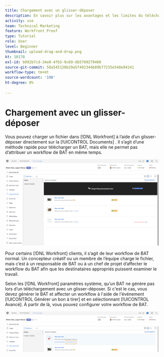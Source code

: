 ```yaml
---
title: Chargement avec un glisser-déposer
description: En savoir plus sur les avantages et les limites du téléchargement de fichiers dans [!DNL  Workfront] à l’aide d’un glisser-déposer.
activity: use
team: Technical Marketing
feature: Workfront Proof
type: Tutorial
role: User
level: Beginner
thumbnail: upload-drag-and-drop.png
kt: 10178
exl-id: b092b7cd-34e0-4fb5-9c69-db5709279460
source-git-commit: 58a545120b29a5f492344b89b77235e548e94241
workflow-type: tm+mt
source-wordcount: '198'
ht-degree: 0%

---
```


# Chargement avec un glisser-déposer

Vous pouvez charger un fichier dans [!DNL Workfront] à l’aide d’un glisser-déposer directement sur la [!UICONTROL Documents] . Il s’agit d’une méthode rapide pour télécharger un BAT, mais elle ne permet pas d’attribuer un workflow de BAT en même temps.

![Une image de la fonction [!UICONTROL Documents] d’une zone [!DNL  Workfront] projet avec le curseur survolant la liste de documents et l’objet [!UICONTROL Faire glisser et déposer des documents ici] message visible.](assets/drag-and-drop-1.png)

Pour certains [!DNL Workfront] clients, il s’agit de leur workflow de BAT normal. Un concepteur créatif ou un membre de l’équipe charge le fichier, mais c’est à un responsable de BAT ou à un chef de projet d’affecter le workflow du BAT afin que les destinataires appropriés puissent examiner le travail.

Selon les [!DNL Workfront] paramètres système, qu’un BAT ne génère pas lors d’un téléchargement avec un glisser-déposer. Si c&#39;est le cas, vous devez générer le BAT et affecter un workflow à l&#39;aide de l&#39;événement [!UICONTROL Générer un bon à tirer] et en sélectionnant [!UICONTROL Avancé]. À partir de là, vous pouvez configurer votre workflow de BAT.

![Une image de la fonction [!UICONTROL Documents] d’une zone [!DNL  Workfront] projet avec [!UICONTROL Générer un bon à tirer] surlignée.](assets/drag-and-drop-2.png)
